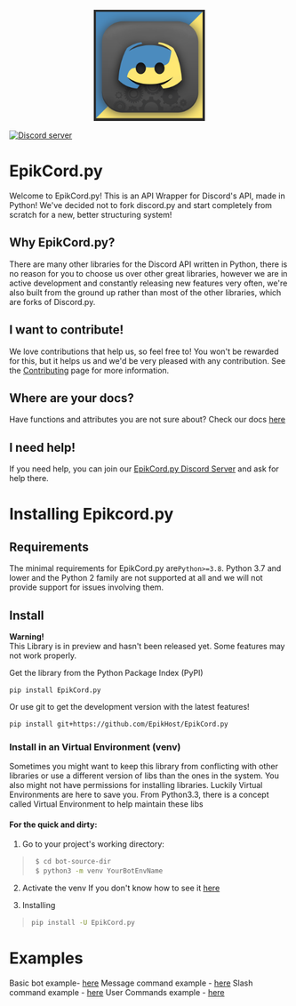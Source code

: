<p align="center">
    <img alt="EpikCord logo" src="docs/EpikCord_Logo.png" width="200"> <!-- Yes I sourced this from DiscordGO because their design inspired me :D-->
</p>

<a href="https://discord.gg/4R473R73kQ" target="_blank" rel="noopener noreferrer">
    <img src="https://img.shields.io/discord/937364424208039957?color=9cf&logo=discord&label=discord&style=for-the-badge" alt="Discord server">
</a>

# EpikCord.py
Welcome to EpikCord.py!
This is an API Wrapper for Discord's API, made in Python!
We've decided not to fork discord.py and start completely from scratch for a new, better structuring system!

## Why EpikCord.py?
There are many other libraries for the Discord API written in Python, there is no reason for you to choose us over other great libraries, however we are in active development and constantly releasing new features very often, we're also built from the ground up rather than most of the other libraries, which are forks of Discord.py.

## I want to contribute!
We love contributions that help us, so feel free to! You won't be rewarded for this, but it helps us and we'd be very pleased with any contribution.
See the [Contributing](./CONTRIBUTING.md) page for more information.

## Where are your docs?
Have functions and attributes you are not sure about? Check our docs [here](https://epikcord-guide.vercel.app/)

## I need help!
If you need help, you can join our [EpikCord.py Discord Server](https://discord.gg/4R473R73kQ) and ask for help there.

# Installing Epikcord.py

## Requirements

The minimal requirements for EpikCord.py are`Python>=3.8`. Python 3.7 and lower and the Python 2 family are not supported at all and we will not provide support for issues involving them.

## Install
**Warning!**<Br>
This Library is in preview and hasn't been released yet. Some features may not work properly.

Get the library from the Python Package Index (PyPI)
<br>

```
pip install EpikCord.py
```

Or use git to get the development version with the latest features!

```sh
pip install git+https://github.com/EpikHost/EpikCord.py
```

### Install in an Virtual Environment (venv)

Sometimes you might want to keep this library from conflicting with other libraries or use a different version of libs than the ones in the system. You also might not have permissions for installing libraries. Luckily Virtual Environments are here to save you. From Python3.3, there is a concept called Virtual Environment to help maintain these libs


#### For the quick and dirty:

1. Go to your project's working directory:

> ``` sh
>  $ cd bot-source-dir
>  $ python3 -m venv YourBotEnvName
> ```

2. Activate the venv
If you don't know how to see it [here](https://docs.python.org/3/library/venv.html)

3. Installing
> ``` sh
> pip install -U EpikCord.py
> ```

# Examples

Basic bot example- [here](./examples/basic_bot.py)
Message command example - [here](./examples/message_commands.py)
Slash command example - [here](./examples/slash_commands.py)
User Commands example - [here](./examples/user_commands.py)


